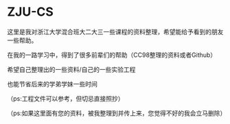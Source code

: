 # ZJU-CS
这里是我对浙江大学混合班大二大三一些课程的资料整理，希望能给予看到的朋友一些帮助。

在我的一路学习中，得到了很多前辈们的帮助（CC98整理的资料或者Github）

希望自己整理出的一些资料/自己的一些实验工程

也能节省后来的学弟学妹一些时间

（ps:工程文件可以参考，但切忌直接照抄）

（ps:如果这里面有您的资料，被我整理到并传上来，您觉得不好的我会立马删除）

